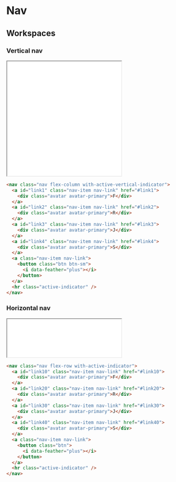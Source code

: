 # Nav

## Workspaces

### Vertical nav

<iframe title="Vertical nav" height="300" src="./docs/examples/nav-workspace-vertical.html"></iframe>

```html
<nav class="nav flex-column with-active-vertical-indicator">
  <a id="link1" class="nav-item nav-link" href="#link1">
    <div class="avatar avatar-primary">F</div>
  </a>
  <a id="link2" class="nav-item nav-link" href="#link2">
    <div class="avatar avatar-primary">R</div>
  </a>
  <a id="link3" class="nav-item nav-link" href="#link3">
    <div class="avatar avatar-primary">J</div>
  </a>
  <a id="link4" class="nav-item nav-link" href="#link4">
    <div class="avatar avatar-primary">S</div>
  </a>
  <a class="nav-item nav-link">
    <button class="btn btn-sm">
      <i data-feather="plus"></i>
    </button>
  </a>
  <hr class="active-indicator" />
</nav>
```

### Horizontal nav

<iframe title="Vertical nav" style="height: 100px; min-height:100px;" src="./docs/examples/nav-workspace-horizontal.html"></iframe>

```html
<nav class="nav flex-row with-active-indicator">
  <a id="link10" class="nav-item nav-link" href="#link10">
    <div class="avatar avatar-primary">F</div>
  </a>
  <a id="link20" class="nav-item nav-link" href="#link20">
    <div class="avatar avatar-primary">R</div>
  </a>
  <a id="link30" class="nav-item nav-link" href="#link30">
    <div class="avatar avatar-primary">J</div>
  </a>
  <a id="link40" class="nav-item nav-link" href="#link40">
    <div class="avatar avatar-primary">S</div>
  </a>
  <a class="nav-item nav-link">
    <button class="btn">
      <i data-feather="plus"></i>
    </button>
  </a>
  <hr class="active-indicator" />
</nav>
```
